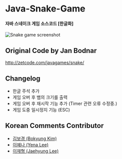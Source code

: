 # Java-Snake-Game
#### 자바 스네이크 게임 소스코드 [한글화] 
![Snake game screenshot](snake.png)

## Original Code by Jan Bodnar
http://zetcode.com/javagames/snake/  

## Changelog
- 한글 주석 추가
- 게임 오버 후 뱀의 크기를 출력
- 게임 오버 후 재시작 기능 추가 (Timer 관련 오류 수정중.)
- 게임 도중 일시정지 기능 (ESC)

## Korean Comments Contributor
- [김보경 (Bokyung Kim)](https://github.com/mayb00)
- [이예나 (Yena Lee)](https://github.com/TEDIII)
- [이재형 (Jaehyung Lee)](https://github.com/devITae)

